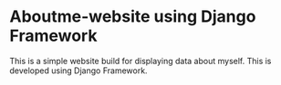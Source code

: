 # Aboutme-website using Django Framework

This is a simple website build for displaying data about myself. This is developed using Django Framework.